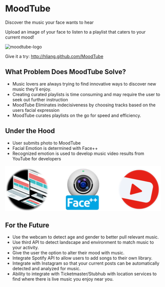 # MoodTube
Discover the music your face wants to hear

Upload an image of your face to listen to a playlist that caters to your current mood!

<img alt="moodtube-logo" src="./assets/images/moodtube.png" width="200" height="200">

Give it a try: http://hliang.github.com/MoodTube

## What Problem Does MoodTube Solve?
- Music lovers are always trying to find innovative ways to discover new music they’ll enjoy.
- Creating curated playlists is time consuming and may require the user to seek out further instruction 
- MoodTube Eliminates indecisiveness by choosing tracks based on the users facial expression
- MoodTube curates playlists on the go for speed and efficiency.

## Under the Hood
- User submits photo to MoodTube
- Facial Emotion is determined with Face++
- Recognized emotion is used to develop music video results from YouTube for developers 

<img alt="howitworks" src="./assets/images/moodtube-howitworks2.png">

## For the Future
- Use the webcam to detect age and gender to better pull relevant music.
- Use third API to detect landscape and environment to match music to your activity.
- Give the user the option to alter their mood with music.
- Integrate Spotify API to allow users to add songs to their own library.
- Integrate with Instagram so that your current posts can be automatically detected and analyzed for music.
- Ability to integrate with Ticketmaster/Stubhub with location services to find where there is live music you enjoy near you.

